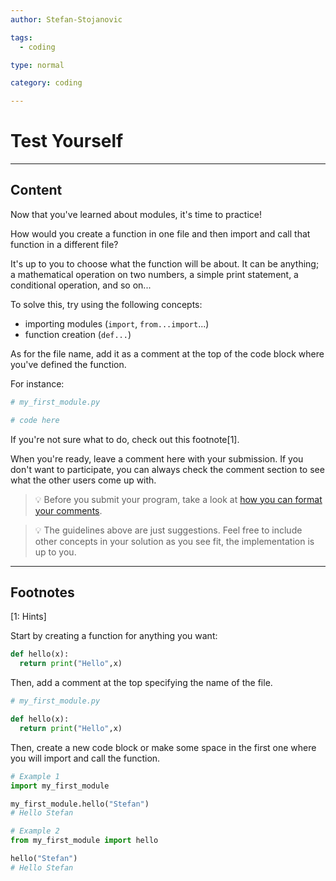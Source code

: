 ```yaml
---
author: Stefan-Stojanovic

tags:
  - coding

type: normal

category: coding

---
```


# Test Yourself

---

## Content

Now that you've learned about modules, it's time to practice!

How would you create a function in one file and then import and call that function in a different file?

It's up to you to choose what the function will be about. It can be anything; a mathematical operation on two numbers, a simple print statement, a conditional operation, and so on... 

To solve this, try using the following concepts:
- importing modules (`import`, `from...import`...)
- function creation (`def...`)

As for the file name, add it as a comment at the top of the code block where you've defined the function.

For instance:

```py
# my_first_module.py

# code here
```

If you're not sure what to do, check out this footnote[1].

When you're ready, leave a comment here with your submission. If you don't want to participate, you can always check the comment section to see what the other users come up with.

> 💡 Before you submit your program, take a look at [how you can format your comments](https://www.enki.com/glossary/general/markdown-formatting).

> 💡 The guidelines above are just suggestions. Feel free to include other concepts in your solution as you see fit, the implementation is up to you.


---

## Footnotes

[1: Hints]

Start by creating a function for anything you want:

```python
def hello(x):
  return print("Hello",x)
```

Then, add a comment at the top specifying the name of the file.

```python
# my_first_module.py

def hello(x):
  return print("Hello",x)
```

Then, create a new code block or make some space in the first one where you will import and call the function.

```python
# Example 1
import my_first_module

my_first_module.hello("Stefan")
# Hello Stefan
```

```python
# Example 2
from my_first_module import hello

hello("Stefan")
# Hello Stefan
```
